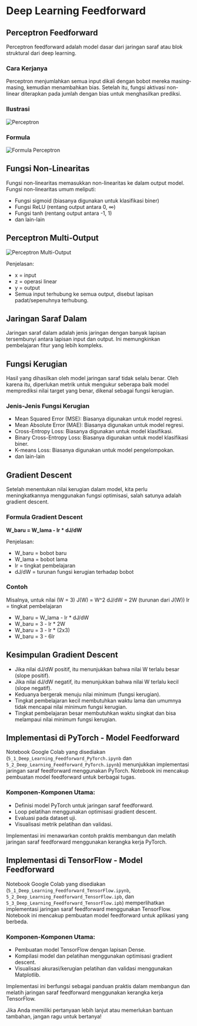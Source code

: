 # **Deep Learning Feedforward**

## **Perceptron Feedforward**
Perceptron feedforward adalah model dasar dari jaringan saraf atau blok struktural dari deep learning.

### **Cara Kerjanya**
Perceptron menjumlahkan semua input dikali dengan bobot mereka masing-masing, kemudian menambahkan bias. Setelah itu, fungsi aktivasi non-linear diterapkan pada jumlah dengan bias untuk menghasilkan prediksi.

### **Ilustrasi**
![Perceptron](https://miro.medium.com/v2/resize:fit:1400/format:webp/1*6HtyqOTYyYUzUeERVXL8Ag.png)

### **Formula**
![Formula Perceptron](https://miro.medium.com/v2/resize:fit:1088/format:webp/0*KDSWamHw3Eb9Rcys)

## **Fungsi Non-Linearitas**
Fungsi non-linearitas memasukkan non-linearitas ke dalam output model. Fungsi non-linearitas umum meliputi:
- Fungsi sigmoid (biasanya digunakan untuk klasifikasi biner)
- Fungsi ReLU (rentang output antara 0, ∞)
- Fungsi tanh (rentang output antara -1, 1)
- dan lain-lain

## **Perceptron Multi-Output**
![Perceptron Multi-Output](https://makshay.com/static/43efa5a81e1d4372ab48ebacd4414b88/89552/multi_output_perceptron.png)

Penjelasan:
- x = input
- z = operasi linear
- y = output
- Semua input terhubung ke semua output, disebut lapisan padat/sepenuhnya terhubung.

## **Jaringan Saraf Dalam**
Jaringan saraf dalam adalah jenis jaringan dengan banyak lapisan tersembunyi antara lapisan input dan output. Ini memungkinkan pembelajaran fitur yang lebih kompleks.

## **Fungsi Kerugian**
Hasil yang dihasilkan oleh model jaringan saraf tidak selalu benar. Oleh karena itu, diperlukan metrik untuk mengukur seberapa baik model memprediksi nilai target yang benar, dikenal sebagai fungsi kerugian.

### **Jenis-Jenis Fungsi Kerugian**
- Mean Squared Error (MSE): Biasanya digunakan untuk model regresi.
- Mean Absolute Error (MAE): Biasanya digunakan untuk model regresi.
- Cross-Entropy Loss: Biasanya digunakan untuk model klasifikasi.
- Binary Cross-Entropy Loss: Biasanya digunakan untuk model klasifikasi biner.
- K-means Loss: Biasanya digunakan untuk model pengelompokan.
- dan lain-lain

## **Gradient Descent**
Setelah menentukan nilai kerugian dalam model, kita perlu meningkatkannya menggunakan fungsi optimisasi, salah satunya adalah gradient descent.

### **Formula Gradient Descent**
**W_baru = W_lama - lr * dJ/dW**

Penjelasan:
- W_baru = bobot baru
- W_lama = bobot lama
- lr = tingkat pembelajaran
- dJ/dW = turunan fungsi kerugian terhadap bobot

### **Contoh**
Misalnya, untuk nilai (W = 3)
J(W) = W^2
dJ/dW = 2W (turunan dari J(W))
lr = tingkat pembelajaran
- W_baru = W_lama - lr * dJ/dW
- W_baru = 3 - lr * 2W
- W_baru = 3 - lr * (2x3)
- W_baru = 3 - 6lr

## **Kesimpulan Gradient Descent**
- Jika nilai dJ/dW positif, itu menunjukkan bahwa nilai W terlalu besar (slope positif).
- Jika nilai dJ/dW negatif, itu menunjukkan bahwa nilai W terlalu kecil (slope negatif).
- Keduanya bergerak menuju nilai minimum (fungsi kerugian).
- Tingkat pembelajaran kecil membutuhkan waktu lama dan umumnya tidak mencapai nilai minimum fungsi kerugian.
- Tingkat pembelajaran besar membutuhkan waktu singkat dan bisa melampaui nilai minimum fungsi kerugian.

## **Implementasi di PyTorch - Model Feedforward**
Notebook Google Colab yang disediakan (`5_1_Deep_Learning_Feedforward_PyTorch.ipynb` dan `5_2_Deep_Learning_Feedforward_PyTorch.ipynb`) menunjukkan implementasi jaringan saraf feedforward menggunakan PyTorch. Notebook ini mencakup pembuatan model feedforward untuk berbagai tugas.

### **Komponen-Komponen Utama:**
- Definisi model PyTorch untuk jaringan saraf feedforward.
- Loop pelatihan menggunakan optimisasi gradient descent.
- Evaluasi pada dataset uji.
- Visualisasi metrik pelatihan dan validasi.

Implementasi ini menawarkan contoh praktis membangun dan melatih jaringan saraf feedforward menggunakan kerangka kerja PyTorch.

## **Implementasi di TensorFlow - Model Feedforward**
Notebook Google Colab yang disediakan (`5_1_Deep_Learning_Feedforward_TensorFlow.ipynb`, `5_2_Deep_Learning_Feedforward_TensorFlow.ipb`, dan `5_3_Deep_Learning_Feedforward_TensorFlow.ipb`) memperlihatkan implementasi jaringan saraf feedforward menggunakan TensorFlow. Notebook ini mencakup pembuatan model feedforward untuk aplikasi yang berbeda.

### **Komponen-Komponen Utama:**
- Pembuatan model TensorFlow dengan lapisan Dense.
- Kompilasi model dan pelatihan menggunakan optimisasi gradient descent.
- Visualisasi akurasi/kerugian pelatihan dan validasi menggunakan Matplotlib.

Implementasi ini berfungsi sebagai panduan praktis dalam membangun dan melatih jaringan saraf feedforward menggunakan kerangka kerja TensorFlow.

Jika Anda memiliki pertanyaan lebih lanjut atau memerlukan bantuan tambahan, jangan ragu untuk bertanya!